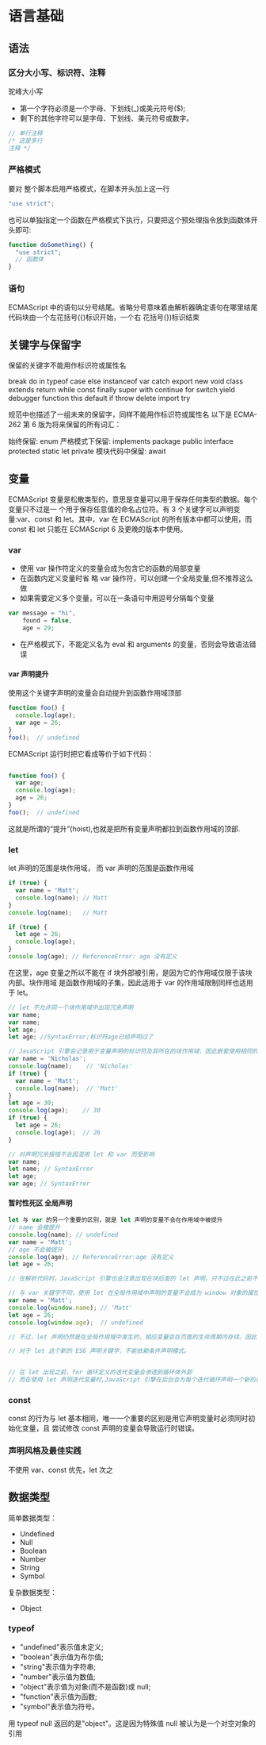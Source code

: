 # 语言基础

## 语法

### 区分大小写、标识符、注释
驼峰大小写
- 第一个字符必须是一个字母、下划线(_)或美元符号($);
- 剩下的其他字符可以是字母、下划线、美元符号或数字。
```js
// 单行注释
/* 这是多行
注释 */

```

### 严格模式
要对 整个脚本启用严格模式，在脚本开头加上这一行
```js
"use strict";
```
也可以单独指定一个函数在严格模式下执行，只要把这个预处理指令放到函数体开头即可:
```js
function doSomething() { 
  "use strict";
  // 函数体
}
```

### 语句
ECMAScript 中的语句以分号结尾。省略分号意味着由解析器确定语句在哪里结尾
代码块由一个左花括号({)标识开始，一个右 花括号(})标识结束

## 关键字与保留字
保留的关键字不能用作标识符或属性名

break       do          in            typeof
case        else        instanceof    var
catch       export      new           void
class       extends     return        while
const       finally     super         with
continue    for         switch        yield
debugger    function    this
default     if          throw
delete      import      try

规范中也描述了一组未来的保留字，同样不能用作标识符或属性名
以下是 ECMA-262 第 6 版为将来保留的所有词汇：

始终保留:
enum
严格模式下保留:
implements  package     public
interface   protected   static
let         private
模块代码中保留: 
await

## 变量
ECMAScript 变量是松散类型的，意思是变量可以用于保存任何类型的数据。每个变量只不过是一 个用于保存任意值的命名占位符。有 3 个关键字可以声明变量:var、const 和 let。其中，var 在 ECMAScript 的所有版本中都可以使用，而 const 和 let 只能在 ECMAScript 6 及更晚的版本中使用。
### var
- 使用 var 操作符定义的变量会成为包含它的函数的局部变量
- 在函数内定义变量时省 略 var 操作符，可以创建一个全局变量,但不推荐这么做
- 如果需要定义多个变量，可以在一条语句中用逗号分隔每个变量
```js
var message = "hi",
    found = false,
    age = 29;
```
- 在严格模式下，不能定义名为 eval 和 arguments 的变量，否则会导致语法错误

#### var 声明提升
使用这个关键字声明的变量会自动提升到函数作用域顶部
```js
function foo() {
  console.log(age);
  var age = 26;
}
foo();  // undefined
```
ECMAScript 运行时把它看成等价于如下代码：
```js

function foo() {
  var age;
  console.log(age);
  age = 26; 
}
foo();  // undefined
```
这就是所谓的“提升”(hoist),也就是把所有变量声明都拉到函数作用域的顶部.

### let
let 声明的范围是块作用域， 而 var 声明的范围是函数作用域
```js
if (true) { 
  var name = 'Matt';
  console.log(name); // Matt
}
console.log(name);   // Matt

if (true) {
  let age = 26;
  console.log(age);
}
console.log(age); // ReferenceError: age 没有定义
```
在这里，age 变量之所以不能在 if 块外部被引用，是因为它的作用域仅限于该块内部。块作用域 是函数作用域的子集，因此适用于 var 的作用域限制同样也适用于 let。

```js
// let 不允许同一个块作用域中出现冗余声明
var name;
var name;
let age;
let age; //SyntaxError;标识符age已经声明过了

// JavaScript 引擎会记录用于变量声明的标识符及其所在的块作用域，因此嵌套使用相同的标 识符不会报错，而这是因为同一个块中没有重复声明
var name = 'Nicholas';
console.log(name);    // 'Nicholas'
if (true) {
  var name = 'Matt';
  console.log(name);  // 'Matt'
}
let age = 30;
console.log(age);    // 30
if (true) {
  let age = 26;
  console.log(age);  // 26
}

// 对声明冗余报错不会因混用 let 和 var 而受影响
var name;
let name; // SyntaxError
let age;
var age; // SyntaxError
```
#### 暂时性死区 全局声明
```js
let 与 var 的另一个重要的区别，就是 let 声明的变量不会在作用域中被提升
// name 会被提升 
console.log(name); // undefined 
var name = 'Matt';
// age 不会被提升
console.log(age); // ReferenceError:age 没有定义 
let age = 26;

// 在解析代码时，JavaScript 引擎也会注意出现在块后面的 let 声明，只不过在此之前不能以任何方 式来引用未声明的变量。在 let 声明之前的执行瞬间被称为“暂时性死区”(temporal dead zone)，在此 阶段引用任何后面才声明的变量都会抛出 ReferenceError

// 与 var 关键字不同，使用 let 在全局作用域中声明的变量不会成为 window 对象的属性(var 声 明的变量则会)。
var name = 'Matt';
console.log(window.name); // 'Matt'
let age = 26;
console.log(window.age);  // undefined

// 不过，let 声明仍然是在全局作用域中发生的，相应变量会在页面的生命周期内存续。因此，为了 避免 SyntaxError，必须确保页面不会重复声明同一个变量。

// 对于 let 这个新的 ES6 声明关键字，不能依赖条件声明模式。


// 在 let 出现之前，for 循环定义的迭代变量会渗透到循环体外部
// 而在使用 let 声明迭代变量时,JavaScript 引擎在后台会为每个迭代循环声明一个新的迭代变量,这种每次迭代声明一个独立变量实例的行为适用于所有风格的 for 循环，包括 for-in 和 for-of 循环

```

### const
const 的行为与 let 基本相同，唯一一个重要的区别是用它声明变量时必须同时初始化变量，且 尝试修改 const 声明的变量会导致运行时错误。

### 声明风格及最佳实践
不使用 var、const 优先，let 次之

## 数据类型
简单数据类型：
- Undefined
- Null
- Boolean
- Number
- String
- Symbol

复杂数据类型：
- Object

### typeof
- "undefined"表示值未定义;
- "boolean"表示值为布尔值;
- "string"表示值为字符串;
- "number"表示值为数值;
- "object"表示值为对象(而不是函数)或 null; 
- "function"表示值为函数;
- "symbol"表示值为符号。

用 typeof null 返回的是"object"。这是因为特殊值 null 被认为是一个对空对象的引用

